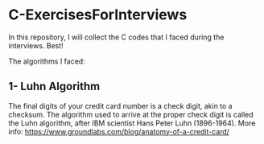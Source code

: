 # C-ExercisesForInterviews
In this repository, I will collect the C codes that I faced during the interviews. Best!

The algorithms I faced:

## 1- Luhn Algorithm

The final digits of your credit card number is a check digit, akin to a checksum. The algorithm used to arrive at the proper check digit is called the Luhn algorithm, after IBM scientist Hans Peter Luhn (1896-1964). More info: https://www.groundlabs.com/blog/anatomy-of-a-credit-card/


